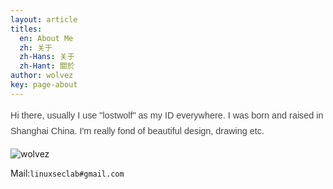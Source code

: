 ```yaml
---
layout: article
titles: 
  en: About Me
  zh: 关于
  zh-Hans: 关于
  zh-Hant: 關於
author: wolvez
key: page-about
---
```



<div style='font-family:Georgia,Source Sans Pro,sans-serif;color:#444;font-size:.9rem;line-height: 1.6rem'>Hi there, usually I use "lostwolf" as my ID everywhere.
  I was born and raised in Shanghai China. 
  I'm really fond of beautiful design, drawing etc.</div>

![wolvez](https://wolvez.oss-cn-hangzhou.aliyuncs.com/images/result/3wolf_davejohnson.jpg)

Mail:`linuxseclab#gmail.com`
